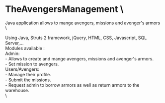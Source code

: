 # TheAvengersManagement \
Java application allows to mange avengers, missions and avenger's armors \

Using Java, Struts 2 framework, jQuery, HTML, CSS, Javascript, SQL Server,...\
  Modules available :\
  Admin:\
    - Allows to create and mange avengers, missions and avenger's armors.\
    - Set mission to avengers.\
  Users/Avengers:\
    - Manage their profile.\
    - Submit the missions. \
    - Request admin to borrow armors as well as return armors to the warehouse.\
\
